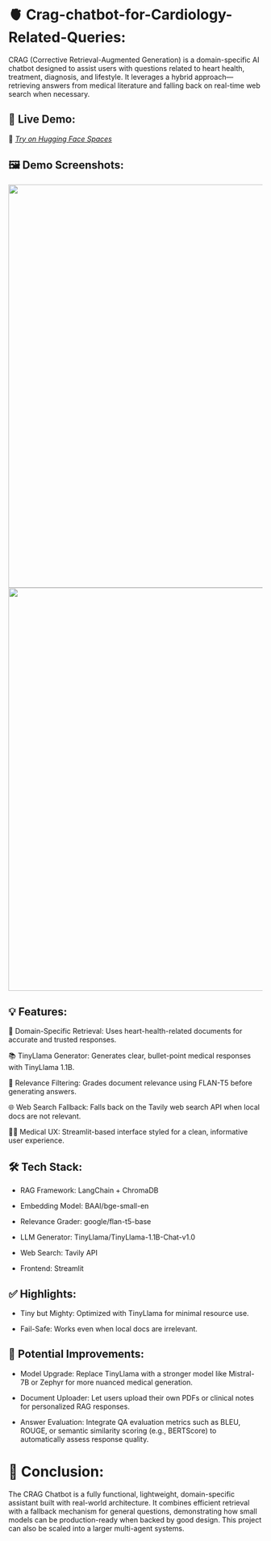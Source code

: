 # 🫀 Crag-chatbot-for-Cardiology-Related-Queries:


CRAG (Corrective Retrieval-Augmented Generation) is a domain-specific AI chatbot designed to assist users with questions related to heart health, treatment, diagnosis, and lifestyle. It leverages a hybrid approach—retrieving answers from medical literature and falling back on real-time web search when necessary.


## 🚀 Live Demo:  
🔗 *[Try on Hugging Face Spaces](https://huggingface.co/spaces/88rehaan88/crag-chatbot)*  

## 🖼️ Demo Screenshots:
<img src="https://github.com/user-attachments/assets/e826d5ca-0f9d-4cbe-8840-4d9819757cdf" width="800">

<img src="https://github.com/user-attachments/assets/670ffef0-bb8c-4c9b-b452-8574e508f094" width="800">

## 💡 Features:
🔎 Domain-Specific Retrieval: Uses heart-health-related documents for accurate and trusted responses.

📚 TinyLlama Generator: Generates clear, bullet-point medical responses with TinyLlama 1.1B.

🧠 Relevance Filtering: Grades document relevance using FLAN-T5 before generating answers.

🌐 Web Search Fallback: Falls back on the Tavily web search API when local docs are not relevant.

🧑‍⚕️ Medical UX: Streamlit-based interface styled for a clean, informative user experience.


## 🛠️ Tech Stack:
- RAG Framework: LangChain + ChromaDB

- Embedding Model: BAAI/bge-small-en

- Relevance Grader: google/flan-t5-base

- LLM Generator: TinyLlama/TinyLlama-1.1B-Chat-v1.0

- Web Search: Tavily API

- Frontend: Streamlit

## ✅ Highlights:
- Tiny but Mighty: Optimized with TinyLlama for minimal resource use.

- Fail-Safe: Works even when local docs are irrelevant.

## 🔮 Potential Improvements:
- Model Upgrade: Replace TinyLlama with a stronger model like Mistral-7B or Zephyr for more nuanced medical generation.
  
- Document Uploader: Let users upload their own PDFs or clinical notes for personalized RAG responses.

- Answer Evaluation: Integrate QA evaluation metrics such as BLEU, ROUGE, or semantic similarity scoring (e.g., BERTScore) to automatically assess response quality.

# 🧾 Conclusion:
The CRAG Chatbot is a fully functional, lightweight, domain-specific assistant built with real-world architecture. It combines efficient retrieval with a fallback mechanism for general questions, demonstrating how small models can be production-ready when backed by good design. This project can also be scaled into a larger multi-agent systems. 
